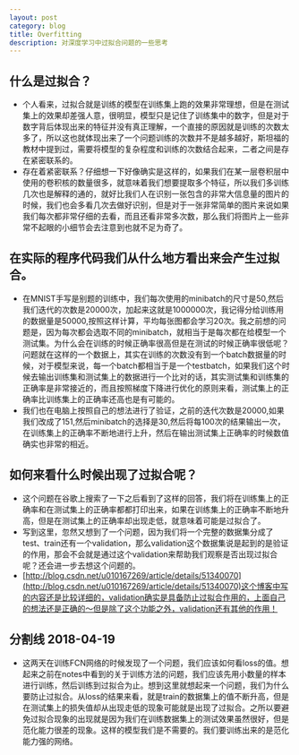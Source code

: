 ```yaml
---
layout: post
category: blog 
title: Overfitting
description: 对深度学习中过拟合问题的一些思考
---
```


## 什么是过拟合？
- 个人看来，过拟合就是训练的模型在训练集上跑的效果非常理想，但是在测试集上的效果却差强人意，很明显，模型只是记住了训练集中的数字，但是对于数字背后体现出来的特征并没有真正理解，一个直接的原因就是训练的次数太多了，所以这也就体现出来了一个问题训练的次数并不是越多越好，斯坦福的教材中提到过，需要将模型的复杂程度和训练的次数结合起来，二者之间是存在紧密联系的。
- 存在着紧密联系？仔细想一下好像确实是这样的，如果我们在某一层卷积层中使用的卷积核的数量很多，就意味着我们想要提取多个特征，所以我们多训练几次也是解释的通的，就好比我们人在识别一张包含的非常大信息量的图片的时候，我们也会多看几次去做好识别，但是对于一张非常简单的图片来说如果我们每次都非常仔细的去看，而且还看非常多次数，那么我们将图片上一些非常不起眼的小细节会去注意到也就不足为奇了。
## 在实际的程序代码我们从什么地方看出来会产生过拟合。
- 在MNIST手写是别题的训练中，我们每次使用的minibatch的尺寸是50,然后我们迭代的次数是20000次，加起来这就是1000000次，我记得分给训练用的数据量是50000,按照这样计算，平均每张图都会学习20次。我之前想的问题是，因为每次都会选取不同的minibatch，就相当于是每次都在给模型一个测试集。为什么会在训练的时候正确率很高但是在测试的时候正确率很低呢？问题就在这样的一个数据上，其实在训练的次数没有到一个batch数据量的时候，对于模型来说，每一个batch都相当于是一个testbatch，如果我们这个时候去输出训练集和测试集上的数据进行一个比对的话，其实测试集和训练集的正确率是非常接近的，而且按照梯度下降进行优化的原则来看，测试集上的正确率比训练集上的正确率还高也是有可能的。
- 我们也在电脑上按照自己的想法进行了验证，之前的迭代次数是20000,如果我们改成了151,然后minibatch的选择是30,然后将每100次的结果输出一次，在训练集上的正确率不断地进行上升，然后在输出测试集上正确率的时候数值确实也非常的相近。
## 如何来看什么时候出现了过拟合呢？
- 这个问题在谷歌上搜索了一下之后看到了这样的回答，我们将在训练集上的正确率和在测试集上的正确率都都打印出来，如果在训练集上的正确率不断地升高，但是在测试集上的正确率却出现走低，就意味着可能是过拟合了。
- 写到这里，忽然又想到了一个问题，因为我们将一个完整的数据集分成了test、train还有一个validation，那么validation这个数据集说是起到的是验证的作用，那会不会就是通过这个validation来帮助我们观察是否出现过拟合呢？还会进一步去想这个问题的。
- [http://blog.csdn.net/u010167269/article/details/51340070](http://blog.csdn.net/u010167269/article/details/51340070)这个博客中写的内容还是比较详细的，validation确实是具备防止过拟合作用的，上面自己的想法还是正确的～但是除了这个功能之外，validation还有其他的作用！

## 分割线 2018-04-19
- 这两天在训练FCN网络的时候发现了一个问题，我们应该如何看loss的值。想起来之前在notes中看到的关于训练方法的问题，我们应该先用小数量的样本进行训练，然后训练到过拟合为止。想到这里就想起来一个问题，我们为什么要防止过拟合。从loss的结果来看，就是train的数据集上的值不断升高，但是在测试集上的损失值却从出现走低的现象可能就是出现了过拟合。之所以要避免过拟合现象的出现就是因为我们在训练数据集上的测试效果虽然很好，但是范化能力很差的现象。这样的模型我们是不需要的。我们要训练出来的是范化能力强的网络。
